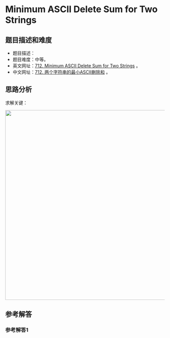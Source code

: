 # Minimum ASCII Delete Sum for Two Strings

## 题目描述和难度
+ 题目描述：
+ 题目难度：中等。
+ 英文网址：[712. Minimum ASCII Delete Sum for Two Strings](https://leetcode.com/problems/minimum-ascii-delete-sum-for-two-strings/description/)  。
+ 中文网址：[712. 两个字符串的最小ASCII删除和](https://leetcode-cn.com/problems/minimum-ascii-delete-sum-for-two-strings/description/)  。
## 思路分析
求解关键：

<img src="https://liweiwei1419.github.io/images/leetcode-solution/" width="600">

## 参考解答
### 参考解答1

```java

```